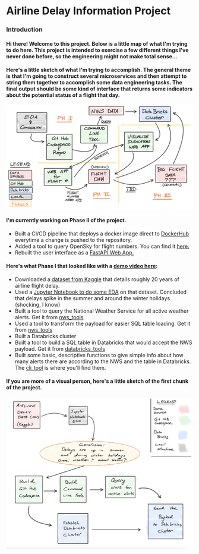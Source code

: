 # Airline Delay Information Project

### Introduction

#### Hi there! Welcome to this project. Below is a little map of what I'm trying to do here. This project is intended to exercise a few different things I've never done before, so the engineering might not make total sense...

#### Here's a little sketch of what I'm trying to accomplish. The general theme is that I'm going to construct several microservices and then attempt to string them together to accomplish some data engineering tasks. The final output should be some kind of interface that returns some indicators about the potential status of a flight that day.

![alt text](https://github.com/nogibjj/Flight-Delay-Project-Kroening/blob/fe7e31c6376132588065c531f956ed9b95173954/little_tools/Roadmap.png?raw=true)

#### I'm currently working on Phase II of the project.

* Built a CI/CD pipeline that deploys a docker image direct to [DockerHub](https://hub.docker.com/repository/docker/ajkroening/flight-delay-project-fall22) everytime a change is pushed to the repository.
* Added a tool to query OpenSky for flight numbers. You can find it [here.](https://github.com/nogibjj/Flight-Delay-Project-Kroening/blob/fe7e31c6376132588065c531f956ed9b95173954/logic/opensky_tools.py)
* Rebuilt the user interface as a [FastAPI Web App.](https://github.com/nogibjj/Flight-Delay-Project-Kroening/blob/fe7e31c6376132588065c531f956ed9b95173954/main.py)

#### Here's what Phase I that looked like with a [demo video here](https://youtu.be/RnMwroCijJQ):

* Downloaded a [dataset from Kaggle](https://www.kaggle.com/datasets/ryanjt/airline-delay-cause) that details roughly 20 years of airline flight delay.
* Used a [Jupyter Notebook to do some EDA](https://github.com/nogibjj/Flight-Delay-Project-Kroening/blob/fe7e31c6376132588065c531f956ed9b95173954/eda/Airline_Delay_EDA.ipynb) on that dataset. Concluded that delays spike in the summer and around the winter holidays (shocking, I know)
* Built a tool to query the National Weather Service for all active weather alerts. Get it from [nws_tools](https://github.com/nogibjj/Flight-Delay-Project-Kroening/blob/fe7e31c6376132588065c531f956ed9b95173954/logic/nws_tools.py)
* Used a tool to transform the payload for easier SQL table loading. Get it from [nws_tools](https://github.com/nogibjj/Flight-Delay-Project-Kroening/blob/fe7e31c6376132588065c531f956ed9b95173954/logic/nws_tools.py)
* Built a Databricks cluster
* Built a tool to build a SQL table in Databricks that would accept the NWS payload. Get it from [databricks_tools](https://github.com/nogibjj/Flight-Delay-Project-Kroening/blob/fe7e31c6376132588065c531f956ed9b95173954/logic/databricks_tools.py)
* Built some basic, descriptive functions to give simple info about how many alerts there are according to the NWS and the table in Databricks. The [cli_tool](https://github.com/nogibjj/Flight-Delay-Project-Kroening/blob/fe7e31c6376132588065c531f956ed9b95173954/logic/cli_nws_query.py) is where you'll find them.

#### If you are more of a visual person, here's a little sketch of the first chunk of the project.

![alt text](https://github.com/nogibjj/Flight-Delay-Project-Kroening/blob/fe7e31c6376132588065c531f956ed9b95173954/little_tools/Phase_I.png?raw=true)
